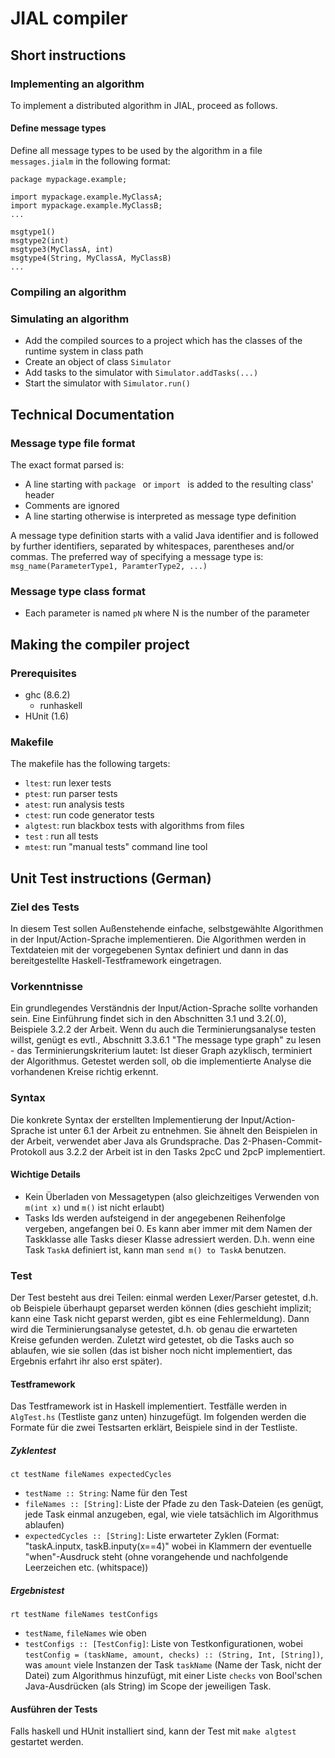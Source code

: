 # JIAL compiler

## Short instructions

### Implementing an algorithm
To implement a distributed algorithm in JIAL, proceed as follows.

#### Define message types
Define all message types to be used by the algorithm in a file `messages.jialm` in the following format:

```
package mypackage.example;

import mypackage.example.MyClassA;
import mypackage.example.MyClassB;
...

msgtype1()
msgtype2(int)
msgtype3(MyClassA, int)
msgtype4(String, MyClassA, MyClassB)
...
```

### Compiling an algorithm

### Simulating an algorithm
- Add the compiled sources to a project which has the classes of the runtime system in class path
- Create an object of class `Simulator`
- Add tasks to the simulator with `Simulator.addTasks(...)`
- Start the simulator with `Simulator.run()`


## Technical Documentation

### Message type file format
The exact format parsed is:
- A line starting with `package ` or `import ` is added to the resulting class' header
- Comments are ignored
- A line starting otherwise is interpreted as message type definition

A message type definition starts with a valid Java identifier and is followed by further identifiers, separated by whitespaces, parentheses and/or commas.
The preferred way of specifying a message type is: `msg_name(ParameterType1, ParamterType2, ...)`

### Message type class format
- Each parameter is named `pN` where N is the number of the parameter

## Making the compiler project
### Prerequisites
- ghc (8.6.2)
  - runhaskell
- HUnit (1.6)
### Makefile
The makefile has the following targets:

- `ltest`: run lexer tests
- `ptest`: run parser tests
- `atest`: run analysis tests
- `ctest`: run code generator tests
- `algtest`: run blackbox tests with algorithms from files
- `test` : run all tests
- `mtest`: run "manual tests" command line tool

## Unit Test instructions (German)

### Ziel des Tests
In diesem Test sollen Außenstehende einfache, selbstgewählte Algorithmen in der Input/Action-Sprache implementieren.
Die Algorithmen werden in Textdateien mit der vorgegebenen Syntax definiert und dann in das bereitgestellte Haskell-Testframework eingetragen.

### Vorkenntnisse
Ein grundlegendes Verständnis der Input/Action-Sprache sollte vorhanden sein. Eine Einführung findet sich in den Abschnitten 3.1 und 3.2(.0), Beispiele 3.2.2 der Arbeit.
Wenn du auch die Terminierungsanalyse testen willst, genügt es evtl., Abschnitt 3.3.6.1 "The message type graph" zu lesen - das Terminierungskriterium lautet: Ist dieser Graph azyklisch, terminiert der Algorithmus. Getestet werden soll, ob die implementierte Analyse die vorhandenen Kreise richtig erkennt.

### Syntax
Die konkrete Syntax der erstellten Implementierung der Input/Action-Sprache ist unter 6.1 der Arbeit zu entnehmen.
Sie ähnelt den Beispielen in der Arbeit, verwendet aber Java als Grundsprache.
Das 2-Phasen-Commit-Protokoll aus 3.2.2 der Arbeit ist in den Tasks 2pcC und 2pcP implementiert.

#### Wichtige Details
- Kein Überladen von Messagetypen (also gleichzeitiges Verwenden von `m(int x)` und `m()` ist nicht erlaubt)
- Tasks Ids werden aufsteigend in der angegebenen Reihenfolge vergeben, angefangen bei 0. Es kann aber immer mit dem Namen der Taskklasse alle Tasks dieser Klasse adressiert werden. D.h. wenn eine Task `TaskA` definiert ist, kann man `send m() to TaskA` benutzen.

### Test
Der Test besteht aus drei Teilen: einmal werden Lexer/Parser getestet, d.h. ob Beispiele überhaupt geparset werden können (dies geschieht implizit; kann eine Task nicht geparst werden, gibt es eine Fehlermeldung).
Dann wird die Terminierungsanalyse getestet, d.h. ob genau die erwarteten Kreise gefunden werden.
Zuletzt wird getestet, ob die Tasks auch so ablaufen, wie sie sollen (das ist bisher noch nicht implementiert, das Ergebnis erfahrt ihr also erst später).

#### Testframework
Das Testframework ist in Haskell implementiert. Testfälle werden in `AlgTest.hs` (Testliste ganz unten) hinzugefügt.
Im folgenden werden die Formate für die zwei Testsarten erklärt, Beispiele sind in der Testliste.

##### Zyklentest
`ct testName fileNames expectedCycles`

- `testName :: String`: Name für den Test 
- `fileNames :: [String]`: Liste der Pfade zu den Task-Dateien (es genügt, jede Task einmal anzugeben, egal, wie viele tatsächlich im Algorithmus ablaufen)
- `expectedCycles :: [String]`: Liste erwarteter Zyklen (Format: "taskA.inputx, taskB.inputy(x==4)" wobei in Klammern der eventuelle "when"-Ausdruck steht (ohne vorangehende und nachfolgende Leerzeichen etc. (whitspace))


##### Ergebnistest
`rt testName fileNames testConfigs`

- `testName`, `fileNames` wie oben
- `testConfigs :: [TestConfig]`: Liste von Testkonfigurationen, wobei `testConfig = (taskName, amount, checks) :: (String, Int, [String])`, was `amount` viele Instanzen der Task `taskName` (Name der Task, nicht der Datei) zum Algorithmus hinzufügt, mit einer Liste `checks` von Bool'schen Java-Ausdrücken (als String) im Scope der jeweiligen Task.

#### Ausführen der Tests
Falls haskell und HUnit installiert sind, kann der Test mit `make algtest` gestartet werden.
